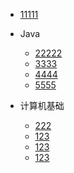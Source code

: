 
* [11111](./docs/a-1备战面试.md)

* Java

    * [22222](./docs/b-1面试题总结-Java基础.md)
    * [3333](./docs/b-2Java集合.md)
    * [4444](./docs/b-3Java多线程.md)
    * [5555](./docs/b-4jvm.md)

* 计算机基础

    * [222](./docs/c-1计算机网络.md)
    * [123](./docs/c-2数据结构.md)
    * [123](./docs/c-3算法.md)
    * [123](./docs/c-4操作系统.md)
